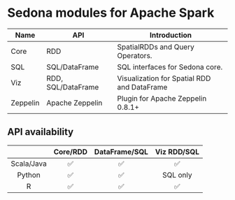 # Sedona modules for Apache Spark

| Name  |  API |  Introduction|
|---|---|---|
|Core  | RDD  | SpatialRDDs and Query Operators. |
|SQL  | SQL/DataFrame  |SQL interfaces for Sedona core.|
|Viz |  RDD, SQL/DataFrame | Visualization for Spatial RDD and DataFrame|
|Zeppelin |  Apache Zeppelin | Plugin for Apache Zeppelin 0.8.1+|

## API availability

|            | **Core/RDD** | **DataFrame/SQL** | **Viz RDD/SQL** |
|:----------:|:------------:|:-----------------:|:---------------:|
| Scala/Java |✅|✅|✅|
|   Python   |✅|✅|SQL only|
|      R     |✅|✅|✅|